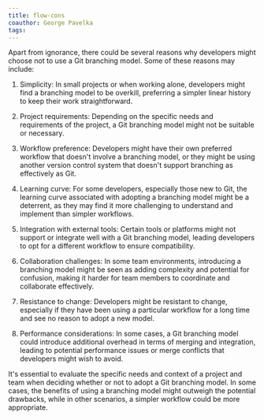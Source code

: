 ```yaml
---
title: flow-cons
coauthor: George Pavelka
tags:
---
```


Apart from ignorance, there could be several reasons why developers might choose not to use a Git branching model. Some of these reasons may include:

1. Simplicity: In small projects or when working alone, developers might find a branching model to be overkill, preferring a simpler linear history to keep their work straightforward.

2. Project requirements: Depending on the specific needs and requirements of the project, a Git branching model might not be suitable or necessary.

3. Workflow preference: Developers might have their own preferred workflow that doesn't involve a branching model, or they might be using another version control system that doesn't support branching as effectively as Git.

4. Learning curve: For some developers, especially those new to Git, the learning curve associated with adopting a branching model might be a deterrent, as they may find it more challenging to understand and implement than simpler workflows.

5. Integration with external tools: Certain tools or platforms might not support or integrate well with a Git branching model, leading developers to opt for a different workflow to ensure compatibility.

6. Collaboration challenges: In some team environments, introducing a branching model might be seen as adding complexity and potential for confusion, making it harder for team members to coordinate and collaborate effectively.

7. Resistance to change: Developers might be resistant to change, especially if they have been using a particular workflow for a long time and see no reason to adopt a new model.

8. Performance considerations: In some cases, a Git branching model could introduce additional overhead in terms of merging and integration, leading to potential performance issues or merge conflicts that developers might wish to avoid.

It's essential to evaluate the specific needs and context of a project and team when deciding whether or not to adopt a Git branching model. In some cases, the benefits of using a branching model might outweigh the potential drawbacks, while in other scenarios, a simpler workflow could be more appropriate.



